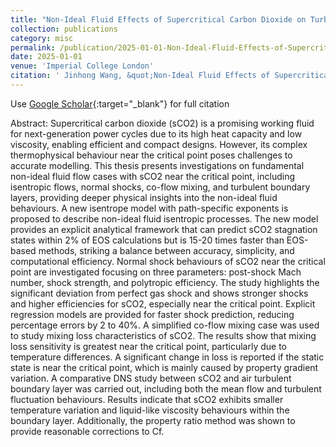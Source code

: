 ```yaml
---
title: "Non-Ideal Fluid Effects of Supercritical Carbon Dioxide on Turbomachinery Loss Characteristics near the Critical Point"
collection: publications
category: misc
permalink: /publication/2025-01-01-Non-Ideal-Fluid-Effects-of-Supercritical-Carbon-Dioxide-on-Turbomachinery-Loss-Characteristics-near-the-Critical-Point
date: 2025-01-01
venue: 'Imperial College London'
citation: ' Jinhong Wang, &quot;Non-Ideal Fluid Effects of Supercritical Carbon Dioxide on Turbomachinery Loss Characteristics near the Critical Point.&quot; Imperial College London, 2025.'
---
```

Use [Google Scholar](https://scholar.google.com/scholar?q=Non+Ideal+Fluid+Effects+of+Supercritical+Carbon+Dioxide+on+Turbomachinery+Loss+Characteristics+near+the+Critical+Point){:target="_blank"} for full citation

Abstract:
Supercritical carbon dioxide (sCO2) is a promising working fluid for next-generation power cycles due to its high heat capacity and low viscosity, enabling efficient and compact designs. However, its complex thermophysical behaviour near the critical point poses challenges to accurate modelling. This thesis presents investigations on fundamental non-ideal fluid flow cases with sCO2 near the critical point, including isentropic flows, normal shocks, co-flow mixing, and turbulent boundary layers, providing deeper physical insights into the non-ideal fluid behaviours. A new isentrope model with path-specific exponents is proposed to describe non-ideal fluid isentropic processes. The new model provides an explicit analytical framework that can predict sCO2 stagnation states within 2\% of EOS calculations but is 15-20 times faster than EOS-based methods, striking a balance between accuracy, simplicity, and computational efficiency. Normal shock behaviours of sCO2 near the critical point are investigated focusing on three parameters: post-shock Mach number, shock strength, and polytropic efficiency. The study highlights the significant deviation from perfect gas shock and shows stronger shocks and higher efficiencies for sCO2, especially near the critical point. Explicit regression models are provided for faster shock prediction, reducing percentage errors by 2 to 40\%. A simplified co-flow mixing case was used to study mixing loss characteristics of sCO2. The results show that mixing loss sensitivity is greatest near the critical point, particularly due to temperature differences. A significant change in loss is reported if the static state is near the critical point, which is mainly caused by property gradient variation. A comparative DNS study between sCO2 and air turbulent boundary layer was carried out, including both the mean flow and turbulent fluctuation behaviours. Results indicate that sCO2 exhibits smaller temperature variation and liquid-like viscosity behaviours within the boundary layer. Additionally, the property ratio method was shown to provide reasonable corrections to Cf.